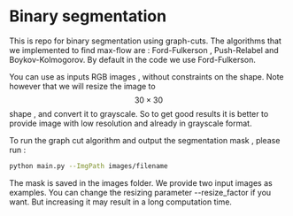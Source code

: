 
# Binary segmentation

This is repo for binary segmentation using graph-cuts. The algorithms that we implemented to find max-flow are : Ford-Fulkerson , Push-Relabel and Boykov-Kolmogorov. By default in the code we use Ford-Fulkerson. 

You can use as inputs RGB images , without constraints on the shape. Note however that we will resize the image to $$30 \times 30$$ shape , and convert it to grayscale. So to get good results it is better to provide image with low resolution and already in grayscale format. 

To run the graph cut algorithm and output the segmentation mask , please run :  
```sh
python main.py --ImgPath images/filename
```
The mask is saved in the images folder. We provide two input images as examples.
You can change the resizing parameter --resize_factor if you want. But increasing it may result in a long computation time. 